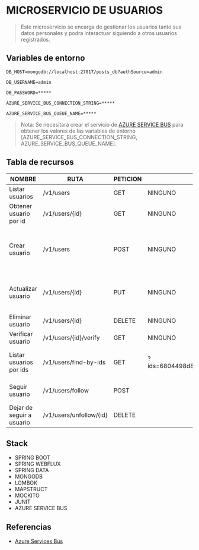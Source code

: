# MICROSERVICIO DE USUARIOS
> Este microservicio se encarga de gestionar los usuarios tanto sus datos personales y podra interactuar siguiendo a otros usuarios registrados.

## Variables de entorno
```
DB_HOST=mongodb://localhost:27017/posts_db?authSource=admin
```
```
DB_USERNAME=admin
```
```
DB_PASSWORD=*****
```
```
AZURE_SERVICE_BUS_CONNECTION_STRING=*****
```
```
AZURE_SERVICE_BUS_QUEUE_NAME=*****
```
>Nota: Se necesitará crear el servicio de [AZURE SERVICE BUS](https://learn.microsoft.com/en-us/azure/service-bus-messaging/service-bus-messaging-overview)  para obtener los valores de las variables de entorno [AZURE_SERVICE_BUS_CONNECTION_STRING, AZURE_SERVICE_BUS_QUEUE_NAME].
## Tabla de recursos
| NOMBRE                    | RUTA                    | PETICION | PARAMETROS                                          | CUERPO                                                                           | 
|---------------------------|-------------------------|----------|-----------------------------------------------------|----------------------------------------------------------------------------------|
| Listar usuarios           | /v1/users               | GET      | NINGUNO                                             | NINGUNO                                                                          |
| Obtener usuario por id    | /v1/users/{id}          | GET      | NINGUNO                                             | NINGUNO                                                                          |
| Crear usuario             | /v1/users               | POST     | NINGUNO                                             | {<br/>"names":"Jhon"<br/>"lastNames":"Doe"<br/>"email":"jhondoe@example.com"<br/>"userId":"cde8c071a420424abf2"<br/>} |
| Actualizar usuario        | /v1/users/{id}          | PUT      | NINGUNO                                             |{<br/>"names":"Jhon"<br/>"lastNames":"Doe"<br/>"email":"jhondoe@example.com"<br/>}|
| Eliminar usuario          | /v1/users/{id}          | DELETE   | NINGUNO                                             | NINGUNO                                                                          |
| Verificar usuario         | /v1/users/{id}/verify   | GET      | NINGUNO                                             | NINGUNO                                                                          |
| Listar usuarios por ids   | /v1/users/find-by-ids   | GET      | ?ids=6804498d871f48237c0f5e40,6804498d871f48237c0f5e47 | {<br/>"postId":"6804498d871f48237c0f5e40",<br/> "typeTarget":"LIKE"<br/>}        |
| Seguir usuario            | /v1/users/follow        | POST     |                                                     | {<br/>"followedId":"cde8c071a420424abf28b189ae2cd6982",<br/>}        |
| Dejar de seguir a usuario | /v1/users/unfollow/{id} | DELETE   |                                                     |  |

## Stack
* SPRING BOOT
* SPRING WEBFLUX
* SPRING DATA
* MONGODB
* LOMBOK
* MAPSTRUCT
* MOCKITO
* JUNIT
* AZURE SERVICE BUS

## Referencias
* [Azure Services Bus](https://learn.microsoft.com/en-us/azure/service-bus-messaging/service-bus-messaging-overview)